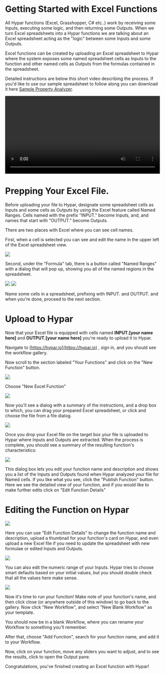 # Getting Started with Excel Functions

All Hypar functions (Excel, Grasshopper, C# etc..) work by receiving some Inputs, executing some logic, and then returning some Outputs.  When we turn Excel spreadsheets into a Hypar functions we are talking about an Excel spreadsheet acting as the "logic" between some Inputs and some Outputs.

Excel functions can be created by uploading an Excel spreadsheet to Hypar where the system exposes some named spreadsheet cells as Inputs to the function and other named cells as Outputs from the formulas contained in the spreadsheet.  

Detailed instructions are below this short video describing the process. If you'd like to use our sample spreadsheet to follow along you can download it here [Sample Property Analyzer](https://github.com/hypar-io/HyparFunctionData/raw/master/Excel%20To%20Function/Property%20Analyzer.xlsx).

<video width="100%" controls>
  <source src="https://hypar.io/videos/excel+tutorial.mp4" type="video/mp4">
</video>

# Prepping Your Excel File.

Before uploading your file to Hypar, designate some spreadsheet cells as Inputs and some cells as Outputs by using the Excel feature called Named Ranges. Cells named with the prefix "INPUT." become Inputs, and, and names that start with "OUTPUT." become Outputs.

There are two places with Excel where you can see cell names.

First, when a cell is selected you can see and edit the name in the upper left of the Excel spreadsheet view.

![](./images/ExcelNameCellHighlighted2020.05.07.png)

Second, under the "Formula" tab, there is a button called "Named Ranges"  with a dialog that will pop up, showing you all of the named regions in the spreadsheet.

![](./images/ExcelNamedRegionsButton2020.05.07.png)
![](./images/ExcelNamedRegionsDialog2020.05.07.png)

Name some cells in a spreadsheet, prefixing with INPUT. and OUTPUT. and when you're done, proceed to the next section.

# Upload to Hypar

Now that your Excel file is equipped with cells named <strong>INPUT.[your name here]</strong> and <strong>OUTPUT.[your name here]</strong> you're ready to upload it to Hypar.

Navigate to [https://hypar.io](https://hypar.io) , sign in, and you should see the workflow gallery.

Now scroll to the section labeled "Your Functions" and click on the "New Function" button.

![](./images/ExcelNewFunctionsButton2020.05.07.png)

Choose "New Excel Function"

![](./images/ExcelNewExcelButton2020.05.07.png)

Now you'll see a dialog with a summary of the instructions, and a drop box to which, you can drag your prepared Excel spreadsheet, or click and choose the file from a file dialog.

![](./images/ExcelNewExcelUpload2020.05.07.png)

Once you drop your Excel file on the target box your file is uploaded to Hypar where Inputs and Outputs are extracted. When the process is complete, you should see a summary of the resulting function's characteristics:

![](./images/ExcelNewExcelSummary2020.05.07.png)

This dialog box lets you edit your function name and description and shows you a list of the Inputs and Outputs found when Hypar analyzed your file for Named cells. If you like what you see, click the "Publish Function" button. 
Here we see the detailed view of your function, and if you would like to make further edits click on "Edit Function Details"

# Editing the Function on Hypar

![](./images/ExcelFunctionDetails2020.05.07.png)

Here you can use "Edit Function Details" to change the function name and description, upload a thumbnail for your function's card on Hypar, and even upload a new Excel file if you need to update the spreadsheet with new formulae or edited Inputs and Outputs.

![](./images/ExcelFunctionEditDetails2020.05.07.png)

You can also edit the numeric range of your Inputs. Hypar tries to choose smart defaults based on your initial values, but you should double check that all the values here make sense.

![](./images/ExcelFunctionEditInputDetails2020.05.07.png)

Now it's time to run your function!  Make note of your function's name, and then click close (or anywhere outside of this window) to go back to the gallery. Now click "New Workflow", and select "New Blank Workflow" as your template.

You should now be in a blank Workflow, where you can rename your Workflow to something you'll remember.

After that, choose "Add Function", search for your function name, and add it to your Workflow.  

Now, click on your function, move any sliders you want to adjust, and to see the results, click to open the Output pane.  

Congratulations, you've finished creating an Excel function with Hypar!